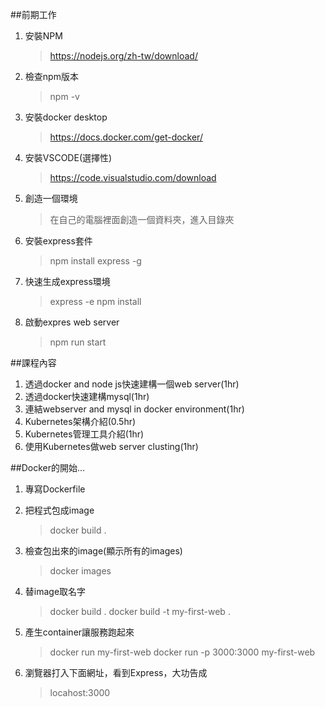 ##前期工作

1. 安裝NPM
    > https://nodejs.org/zh-tw/download/

2. 檢查npm版本
    > npm -v

3. 安裝docker desktop
    > https://docs.docker.com/get-docker/

4. 安裝VSCODE(選擇性)
    > https://code.visualstudio.com/download

5. 創造一個環境
    > 在自己的電腦裡面創造一個資料夾，進入目錄夾

6. 安裝express套件
    >npm install express -g

7. 快速生成express環境
    > express -e
    > npm install

8. 啟動expres web server
    > npm run start


##課程內容

1. 透過docker and node js快速建構一個web server(1hr)
2. 透過docker快速建構mysql(1hr)
3. 連結webserver and mysql in docker environment(1hr)
4. Kubernetes架構介紹(0.5hr)
5. Kubernetes管理工具介紹(1hr)
6. 使用Kubernetes做web server clusting(1hr)


##Docker的開始...
1. 專寫Dockerfile

2. 把程式包成image
    > docker build .

3. 檢查包出來的image(顯示所有的images)
    > docker images

4. 替image取名字
    > docker build .
    > docker build -t my-first-web . 

5. 產生container讓服務跑起來
    > docker run my-first-web
    > docker run -p 3000:3000 my-first-web
6. 瀏覽器打入下面網址，看到Express，大功告成
    > locahost:3000







